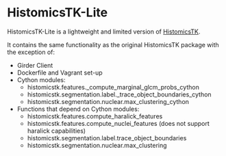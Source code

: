 # HistomicsTK-Lite

HistomicsTK-Lite is a lightweight and limited version of [HistomicsTK](https://github.com/DigitalSlideArchive/HistomicsTK).

It contains the same functionality as the original HistomicsTK package with the exception of:

- Girder Client
- Dockerfile and Vagrant set-up
- Cython modules:
    - histomicstk.features._compute_marginal_glcm_probs_cython
    - histomicstk.segmentation.label._trace_object_boundaries_cython
    - histomicstk.segmentation.nuclear.max_clustering_cython
- Functions that depend on Cython modules:
    - histomicstk.features.compute_haralick_features
    - histomicstk.features.compute_nuclei_features (does not support haralick capabilities)
    - histomicstk.segmentation.label.trace_object_boundaries
    - histomicstk.segmentation.nuclear.max_clustering